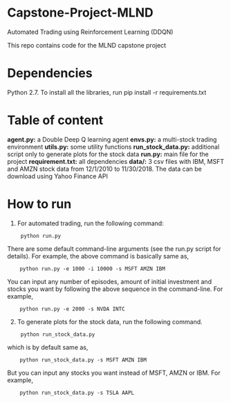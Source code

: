 # Capstone-Project-MLND
Automated Trading using Reinforcement Learning (DDQN)

This repo contains code for the MLND capstone project 

# Dependencies
Python 2.7. To install all the libraries, run pip install -r requirements.txt

# Table of content
**agent.py:** a Double Deep Q learning agent
**envs.py:** a multi-stock trading environment
**utils.py:** some utility functions
**run_stock_data.py:** additional script only to generate plots for the stock data
**run.py:** main file for the project
**requirement.txt:** all dependencies
**data/:** 3 csv files with IBM, MSFT and AMZN stock data from 12/1/2010 to 11/30/2018. The data can be download using Yahoo Finance API

# How to run

1. For automated trading, run the following command:

        python run.py 

There are some default command-line arguments (see the run.py script for details). For example, the above command is basically same as,

        python run.py -e 1000 -i 10000 -s MSFT AMZN IBM

You can input any number of episodes, amount of initial investment and stocks you want by following the above sequence in the         command-line. For example, 

        python run.py -e 2000 -s NVDA INTC

2. To generate plots for the stock data, run the following command.
    
        python run_stock_data.py

which is by default same as,

        python run_stock_data.py -s MSFT AMZN IBM 

But you can input any stocks you want instead of MSFT, AMZN or IBM. For example,
    
        python run_stock_data.py -s TSLA AAPL
